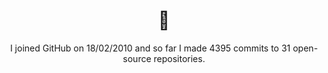 <h1 align="center">👋</h1>

<p align="center">
  I joined GitHub on 18/02/2010 and so far I made 4395 commits to 31 open-source repositories.
</p>
